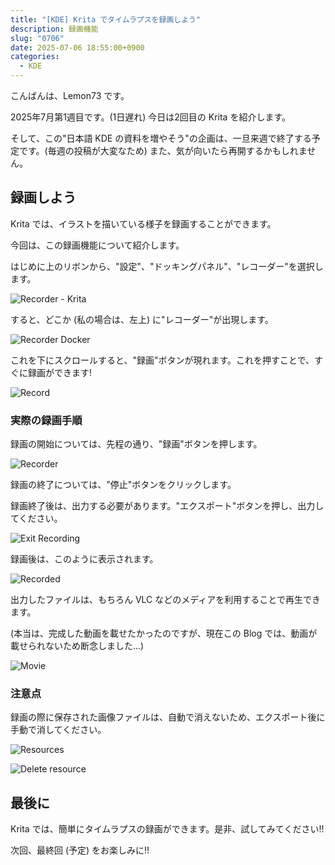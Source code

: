 ```yaml
---
title: "[KDE] Krita でタイムラプスを録画しよう"
description: 録画機能
slug: "0706"
date: 2025-07-06 18:55:00+0900
categories:
  - KDE
---
```


こんばんは、Lemon73 です。

2025年7月第1週目です。(1日遅れ) 今日は2回目の Krita を紹介します。

そして、この"日本語 KDE の資料を増やそう"の企画は、一旦来週で終了する予定です。(毎週の投稿が大変なため) また、気が向いたら再開するかもしれません。

## 録画しよう

Krita では、イラストを描いている様子を録画することができます。

今回は、この録画機能について紹介します。

はじめに上のリボンから、"設定"、"ドッキングパネル"、"レコーダー"を選択します。

![Recorder - Krita](/images/kde/20250706-kde-krita-01.png)

すると、どこか (私の場合は、左上) に"レコーダー"が出現します。

![Recorder Docker](/images/kde/20250706-kde-krita-02.png)

これを下にスクロールすると、"録画"ボタンが現れます。これを押すことで、すぐに録画ができます!

![Record](/images/kde/20250706-kde-krita-03.png)

### 実際の録画手順

録画の開始については、先程の通り、"録画"ボタンを押します。

![Recorder](/images/kde/20250706-kde-krita-05.png)

録画の終了については、"停止"ボタンをクリックします。

録画終了後は、出力する必要があります。"エクスポート"ボタンを押し、出力してください。

![Exit Recording](/images/kde/20250706-kde-krita-06.png)

録画後は、このように表示されます。

![Recorded](/images/kde/20250706-kde-krita-04.png)

出力したファイルは、もちろん VLC などのメディアを利用することで再生できます。

(本当は、完成した動画を載せたかったのですが、現在この Blog では、動画が載せられないため断念しました…)

![Movie](/images/kde/20250706-kde-krita-09.png)

### 注意点

録画の際に保存された画像ファイルは、自動で消えないため、エクスポート後に手動で消してください。

![Resources](/images/kde/20250706-kde-krita-07.png)

![Delete resource](/images/kde/20250706-kde-krita-08.png)

## 最後に

Krita では、簡単にタイムラプスの録画ができます。是非、試してみてください!!

次回、最終回 (予定) をお楽しみに!!
